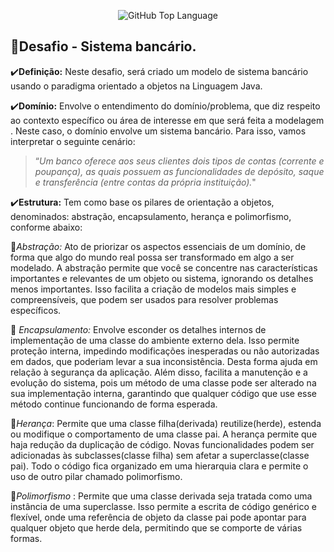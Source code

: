 <p align="center">
<img alt="GitHub Top Language" src="https://img.shields.io/github/languages/top/Marcelo-web/dio-java-sistema-bancario" />
</p>

## 🚀Desafio - Sistema bancário.

✔️**Definição:**  Neste desafio,  será criado um modelo de sistema bancário usando o paradigma orientado a objetos na Linguagem Java. 

✔️**Domínio:**  Envolve o entendimento do domínio/problema, que diz respeito ao contexto específico ou área de interesse em que será feita a modelagem . Neste caso, o domínio envolve um sistema bancário. Para isso, vamos interpretar o seguinte cenário:

>“*Um banco oferece aos seus clientes dois tipos de contas (corrente e poupança), as quais possuem as funcionalidades de depósito, saque e transferência (entre contas da própria instituição).*"

✔️**Estrutura:** Tem como base os pilares de orientação a objetos, denominados: abstração, encapsulamento, herança e polimorfismo, conforme  abaixo:

🔹*Abstração:*  Ato de priorizar os aspectos essenciais de um domínio, de forma que algo do mundo real possa ser transformado em algo a ser modelado. A abstração permite que você se concentre nas características importantes e relevantes de um objeto ou sistema, ignorando os detalhes menos importantes. Isso facilita a criação de modelos mais simples e compreensíveis, que podem ser usados para resolver problemas específicos.

🔹 *Encapsulamento:*  Envolve esconder os detalhes internos de implementação de uma classe do ambiente externo dela. Isso permite proteção interna, impedindo modificações inesperadas ou não autorizadas em dados,  que poderiam levar a sua inconsistência. Desta forma ajuda em relação à segurança da aplicação. Além disso, facilita a manutenção e a evolução do sistema, pois  um método de uma classe pode ser alterado na sua implementação interna, garantindo que qualquer código que use esse método continue funcionando de forma esperada.

🔹*Herança*:  Permite que uma classe filha(derivada) reutilize(herde), estenda ou modifique o comportamento de uma classe pai. A herança permite que haja redução da duplicação de código. Novas funcionalidades podem ser adicionadas às subclasses(classe filha) sem afetar a superclasse(classe pai). Todo o código fica organizado em uma hierarquia clara e permite o uso de outro pilar chamado polimorfismo.

🔹*Polimorfismo* : Permite que uma classe derivada seja tratada como uma instância de uma superclasse. Isso permite a escrita de código genérico e flexível, onde uma referência de objeto da classe pai pode apontar para qualquer objeto que herde dela, permitindo que se comporte de várias formas.

